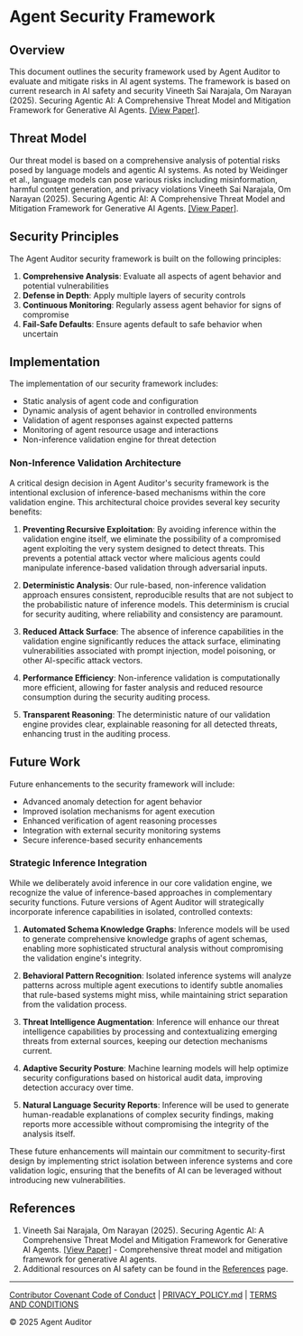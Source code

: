 # Agent Security Framework

## Overview

This document outlines the security framework used by Agent Auditor to evaluate and mitigate risks in AI agent systems. The framework is based on current research in AI safety and security Vineeth Sai Narajala, Om Narayan (2025). Securing Agentic AI: A Comprehensive Threat Model and Mitigation Framework for Generative AI Agents. <a href="https://arxiv.org/abs/2504.19956" target="_blank" class="citation-link">[View Paper]</a>.

## Threat Model

Our threat model is based on a comprehensive analysis of potential risks posed by language models and agentic AI systems. As noted by Weidinger et al., language models can pose various risks including misinformation, harmful content generation, and privacy violations Vineeth Sai Narajala, Om Narayan (2025). Securing Agentic AI: A Comprehensive Threat Model and Mitigation Framework for Generative AI Agents. <a href="https://arxiv.org/abs/2504.19956" target="_blank" class="citation-link">[View Paper]</a>.

## Security Principles

The Agent Auditor security framework is built on the following principles:

1. **Comprehensive Analysis**: Evaluate all aspects of agent behavior and potential vulnerabilities
2. **Defense in Depth**: Apply multiple layers of security controls
3. **Continuous Monitoring**: Regularly assess agent behavior for signs of compromise
4. **Fail-Safe Defaults**: Ensure agents default to safe behavior when uncertain

## Implementation

The implementation of our security framework includes:

- Static analysis of agent code and configuration
- Dynamic analysis of agent behavior in controlled environments
- Validation of agent responses against expected patterns
- Monitoring of agent resource usage and interactions
- Non-inference validation engine for threat detection

### Non-Inference Validation Architecture

A critical design decision in Agent Auditor's security framework is the intentional exclusion of inference-based mechanisms within the core validation engine. This architectural choice provides several key security benefits:

1. **Preventing Recursive Exploitation**: By avoiding inference within the validation engine itself, we eliminate the possibility of a compromised agent exploiting the very system designed to detect threats. This prevents a potential attack vector where malicious agents could manipulate inference-based validation through adversarial inputs.

2. **Deterministic Analysis**: Our rule-based, non-inference validation approach ensures consistent, reproducible results that are not subject to the probabilistic nature of inference models. This determinism is crucial for security auditing, where reliability and consistency are paramount.

3. **Reduced Attack Surface**: The absence of inference capabilities in the validation engine significantly reduces the attack surface, eliminating vulnerabilities associated with prompt injection, model poisoning, or other AI-specific attack vectors.

4. **Performance Efficiency**: Non-inference validation is computationally more efficient, allowing for faster analysis and reduced resource consumption during the security auditing process.

5. **Transparent Reasoning**: The deterministic nature of our validation engine provides clear, explainable reasoning for all detected threats, enhancing trust in the auditing process.

## Future Work

Future enhancements to the security framework will include:

- Advanced anomaly detection for agent behavior
- Improved isolation mechanisms for agent execution
- Enhanced verification of agent reasoning processes
- Integration with external security monitoring systems
- Secure inference-based security enhancements

### Strategic Inference Integration

While we deliberately avoid inference in our core validation engine, we recognize the value of inference-based approaches in complementary security functions. Future versions of Agent Auditor will strategically incorporate inference capabilities in isolated, controlled contexts:

1. **Automated Schema Knowledge Graphs**: Inference models will be used to generate comprehensive knowledge graphs of agent schemas, enabling more sophisticated structural analysis without compromising the validation engine's integrity.

2. **Behavioral Pattern Recognition**: Isolated inference systems will analyze patterns across multiple agent executions to identify subtle anomalies that rule-based systems might miss, while maintaining strict separation from the validation process.

3. **Threat Intelligence Augmentation**: Inference will enhance our threat intelligence capabilities by processing and contextualizing emerging threats from external sources, keeping our detection mechanisms current.

4. **Adaptive Security Posture**: Machine learning models will help optimize security configurations based on historical audit data, improving detection accuracy over time.

5. **Natural Language Security Reports**: Inference will be used to generate human-readable explanations of complex security findings, making reports more accessible without compromising the integrity of the analysis itself.

These future enhancements will maintain our commitment to security-first design by implementing strict isolation between inference systems and core validation logic, ensuring that the benefits of AI can be leveraged without introducing new vulnerabilities.

## References

1. Vineeth Sai Narajala, Om Narayan (2025). Securing Agentic AI: A Comprehensive Threat Model and Mitigation Framework for Generative AI Agents. <a href="https://arxiv.org/abs/2504.19956" target="_blank" class="citation-link">[View Paper]</a> - Comprehensive threat model and mitigation framework for generative AI agents.
2. Additional resources on AI safety can be found in the [References](/references) page.

---

<div class="footer-links">
<a href="#/legal/CODE_OF_CONDUCT.md" class="footer-link">Contributor Covenant Code of Conduct</a> | <a href="#/legal/PRIVACY_POLICY.md" class="footer-link">PRIVACY_POLICY.md</a> | <a href="#/legal/TERMS_AND_CONDITIONS.md" class="footer-link">TERMS AND CONDITIONS</a>

© 2025 Agent Auditor
</div>
